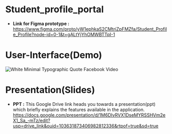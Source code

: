 # Student_profile_portal

- **Link for Figma prototype :** https://www.figma.com/proto/yW1ephkaS2CMtriZpFMZfa/Student_Profile_Profile?node-id=0-1&t=gALtYjYhOMWBTTpI-1

# User-Interface(Demo)

![White Minimal Typographic Quote Facebook Video](https://github.com/user-attachments/assets/6aa5438b-7237-45af-8a95-1f7a1825bb3d)

# Presentation(Slides)

- **PPT :** This Google Drive link heads you towards a presentation(ppt) which briefly explains the features available in the application.
https://docs.google.com/presentation/d/1M6DIvRVX1DseMYRSSHVm2eX1_Sa_-mTz/edit?usp=drive_link&ouid=103631873406982812336&rtpof=true&sd=true




